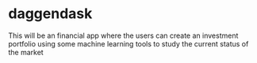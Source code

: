 # daggendask
This will be an financial app where the users can create an investment portfolio using some machine learning tools to study the current status of the market
